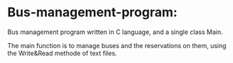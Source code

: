 # Bus-management-program:
Bus management program written in C language, and a single class Main.

The main function is to manage buses and the reservations on them, using the Write&Read methode of text files.
